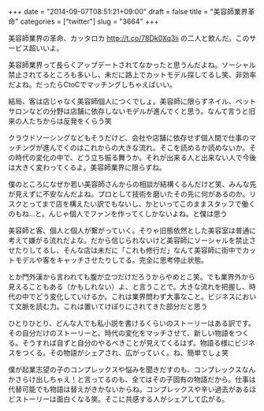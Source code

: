 +++
date = "2014-09-07T08:51:21+09:00"
draft = false
title = "美容師業界革命"
categories = ["twitter"]
slug = "3664"
+++

美容師業界の革命、カッタロカ http://t.co/78Dk0Xq3ii の二人と飲んだ。このサービス超いいよ。

美容師業界って長らくアップデートされてなかったと思うんだよね。ソーシャル禁止されてるところも多いし、未だに路上でカットモデル探してるし笑、非効率だよね。だったらCtoCでマッチングしちゃえばいい。

結局、客は店じゃなく美容師個人につくでしょ。美容師に限らずネイル、ペットサロンなどの分野は店舗に依存しないモデルが進んでくと思う。なんて言うと旧来の人たちからは反発をくらう笑

クラウドソーシングなどもそうだけど、会社や店舗に依存せず個人間で仕事のマッチングが進んでくのはこれからの大きな流れ。そこを読めるか読めないか。その時代の変化の中で、どう立ち振る舞うか。それが出来る人と出来ない人で今後は大きく変わってくるよ。美容師業界に限らずね。

僕のところになぜか若い美容師さんからの相談が結構くるんだけど笑、みんな先が見えずに不安なんだよね。プロとして技術を磨いたその先に何があるのか。リスクとってまで店を構えたい訳でもないし、かといってこのままスタッフで働くのもね…と。んじゃ個人でファンを作ってくしかないよね。と僕は思う

美容師と客、個人と個人が繋がっていく。そりゃ旧態依然とした美容室は普通に考えて嫌がる流れだよな。だから信じられないけど美容師にソーシャルを禁止させたりしてるし、そんな店は未だに「これも修行だ」なんて美容師に街中でカットモデルや客をキャッチさせたりしてる。完全に思考停止状態。

とか門外漢から言われても腹が立つだけだろうからやめとこ笑。でも業界外から見えることもある（かもしれない）よ、と言うことで。大きな流れを把握し、時代の中でどう変化していけるか。これは業界問わず大事なこと。ビジネスにおいて文脈を読む力。これは置いてけぼりにされてきた部分だと思う

ひとりひとり、どんな人でも私小説を書けるくらいのストーリーはある訳です。その自分だけのストーリーと、時代の変化をマッチさせて、新しい物語をつくる。そうすれば自ずと自分のやるべきことが見えてくるはず。物語る様にビジネスをつくる。その物語がシェアされ、広がっていく。ね、簡単でしょ笑

僕が起業志望の子のコンプレックスや悩みを聞きだすのも、コンプレックスなんかさらけ出しちゃえ！と言ってるのも、全てはその子固有の物語だから。仕事は代替可能でも物語は替えがきかないからね。コンプレックスや辛い過去があるほどストーリーは面白くなる笑。そこに共感する人がシェアして広がる。
